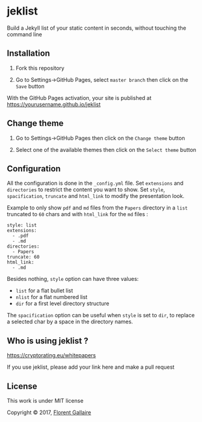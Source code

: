 
# jeklist

Build a Jekyll list of your static content in seconds, without touching the command line

## Installation

1. Fork this repository

2. Go to Settings->GitHub Pages, select `master branch` then click on the `Save` button

With the GitHub Pages activation, your site is published at https://yourusername.github.io/jeklist

## Change theme

1. Go to Settings->GitHub Pages then click on the `Change theme` button

2. Select one of the available themes then click on the `Select theme` button

## Configuration

All the configuration is done in the `_config.yml` file. Set `extensions` and `directories` to restrict the content you want to show. Set `style`, `spacification`, `truncate` and `html_link` to modify the presentation look.

Example to only show `pdf` and `md` files from the `Papers` directory in a `list` truncated to `60` chars and with `html_link` for the `md` files :

```
style: list
extensions:
  - .pdf
  - .md
directories:
  - Papers
truncate: 60
html_link:
  - .md
```

Besides nothing, `style` option can have three values:
- `list` for a flat bullet list
- `nlist` for a flat numbered list
- `dir` for a first level directory structure

The `spacification` option can be useful when `style` is set to `dir`, to replace a selected char by a space in the directory names.


## Who is using jeklist ?

<https://cryptorating.eu/whitepapers>

If you use jeklist, please add your link here and make a pull request

## License

This work is under MIT license

Copyright © 2017, [Florent Gallaire](https://f.gallai.re)
